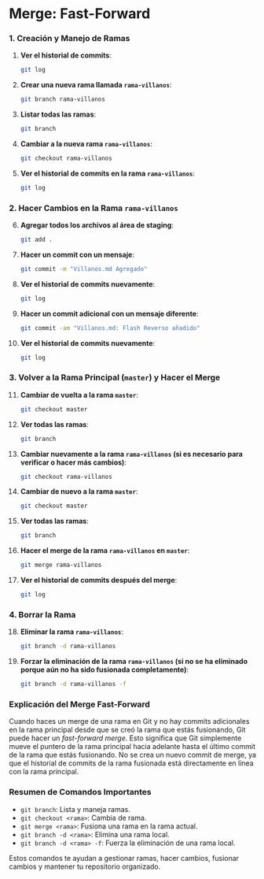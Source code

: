 # Merge: Fast-Forward

### **1. Creación y Manejo de Ramas**

1. **Ver el historial de commits**:
   ```bash
   git log
   ```

2. **Crear una nueva rama llamada `rama-villanos`**:
   ```bash
   git branch rama-villanos
   ```

3. **Listar todas las ramas**:
   ```bash
   git branch
   ```

4. **Cambiar a la nueva rama `rama-villanos`**:
   ```bash
   git checkout rama-villanos
   ```

5. **Ver el historial de commits en la rama `rama-villanos`**:
   ```bash
   git log
   ```

### **2. Hacer Cambios en la Rama `rama-villanos`**

6. **Agregar todos los archivos al área de staging**:
   ```bash
   git add .
   ```

7. **Hacer un commit con un mensaje**:
   ```bash
   git commit -m "Villanos.md Agregado"
   ```

8. **Ver el historial de commits nuevamente**:
   ```bash
   git log
   ```

9. **Hacer un commit adicional con un mensaje diferente**:
   ```bash
   git commit -am "Villanos.md: Flash Reverso añadido"
   ```

10. **Ver el historial de commits nuevamente**:
    ```bash
    git log
    ```

### **3. Volver a la Rama Principal (`master`) y Hacer el Merge**

11. **Cambiar de vuelta a la rama `master`**:
    ```bash
    git checkout master
    ```

12. **Ver todas las ramas**:
    ```bash
    git branch
    ```

13. **Cambiar nuevamente a la rama `rama-villanos` (si es necesario para verificar o hacer más cambios)**:
    ```bash
    git checkout rama-villanos
    ```

14. **Cambiar de nuevo a la rama `master`**:
    ```bash
    git checkout master
    ```

15. **Ver todas las ramas**:
    ```bash
    git branch
    ```

16. **Hacer el merge de la rama `rama-villanos` en `master`**:
    ```bash
    git merge rama-villanos
    ```

17. **Ver el historial de commits después del merge**:
    ```bash
    git log
    ```

### **4. Borrar la Rama**

18. **Eliminar la rama `rama-villanos`**:
    ```bash
    git branch -d rama-villanos
    ```

19. **Forzar la eliminación de la rama `rama-villanos` (si no se ha eliminado porque aún no ha sido fusionada completamente)**:
    ```bash
    git branch -d rama-villanos -f
    ```

### **Explicación del Merge Fast-Forward**

Cuando haces un merge de una rama en Git y no hay commits adicionales en la rama principal desde que se creó la rama que estás fusionando, Git puede hacer un *fast-forward merge*. Esto significa que Git simplemente mueve el puntero de la rama principal hacia adelante hasta el último commit de la rama que estás fusionando. No se crea un nuevo commit de merge, ya que el historial de commits de la rama fusionada está directamente en línea con la rama principal.

### **Resumen de Comandos Importantes**

- `git branch`: Lista y maneja ramas.
- `git checkout <rama>`: Cambia de rama.
- `git merge <rama>`: Fusiona una rama en la rama actual.
- `git branch -d <rama>`: Elimina una rama local.
- `git branch -d <rama> -f`: Fuerza la eliminación de una rama local.

Estos comandos te ayudan a gestionar ramas, hacer cambios, fusionar cambios y mantener tu repositorio organizado.